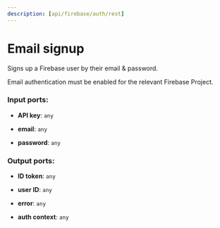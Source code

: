 ```yaml
---
description: [api/firebase/auth/rest]
---
```


# Email signup

Signs up a Firebase user by their email & password.

Email authentication must be enabled for the relevant Firebase Project.

### Input ports:

* __API key__: ` any `


* __email__: ` any `


* __password__: ` any `

### Output ports:

* __ID token__: ` any `


* __user ID__: ` any `


* __error__: ` any `


* __auth context__: ` any `

